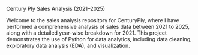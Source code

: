 Century Ply Sales Analysis (2021–2025)

Welcome to the sales analysis repository for CenturyPly, where I have performed a comprehensive analysis of sales data between 2021 to 2025, along with a detailed year-wise breakdown for 2021. This project demonstrates the use of Python for data analytics, including data cleaning, exploratory data analysis (EDA), and visualization.
